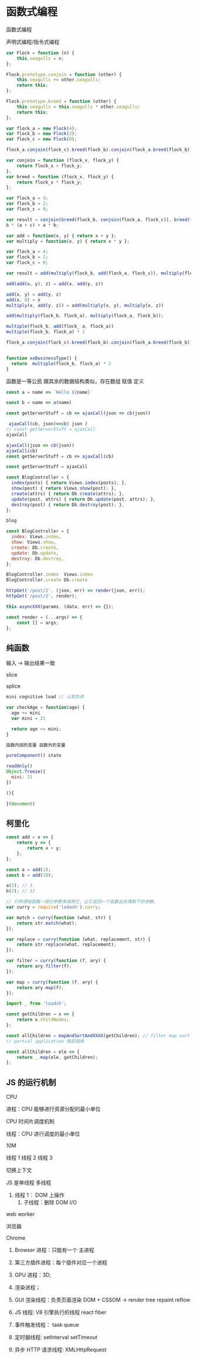 # 函数式编程

函数式编程

声明式编程/指令式编程

```js
var Flock = function (n) {
	this.seagulls = n;
};

Flock.prototype.conjoin = function (other) {
	this.seagulls += other.seagulls;
	return this;
};

Flock.prototype.breed = function (other) {
	this.seagulls = this.seagulls * other.seagulls;
	return this;
};

var flock_a = new Flock(4);
var flock_b = new Flock(2);
var flock_c = new Flock(0);

flock_a.conjoin(flock_c).breed(flock_b).conjoin(flock_a.breed(flock_b)).seagulls;
```

```js
var conjoin = function (flock_x, flock_y) {
	return flock_x + flock_y;
};
var breed = function (flock_x, flock_y) {
	return flock_x * flock_y;
};

var flock_a = 4;
var flock_b = 2;
var flock_c = 0;

var result = conjoin(breed(flock_b, conjoin(flock_a, flock_c)), breed(flock_a, flock_b));
b * (a + c) + a * b;
```

```js
var add = function(x, y) { return x + y };
var multiply = function(x, y) { return x * y };

var flock_a = 4;
var flock_b = 2;
var flock_c = 0;

var result = add(multiply(flock_b, add(flock_a, flock_c)), multiply(flock_a, flock_b));

add(add(x, y), z) = add(x, add(y, z))

add(x, y) = add(y, z)
add(x, 0) = x
multiply(x, add(y, z)) = add(multiply(x, y), multiply(x, z))

add(multiply(flock_b, flock_a), multiply(flock_a, flock_b));

multiple(flock_b, add(flock_ a, flock_a))
multiple(flock_b, flock_a) * 2

flock_a.conjoin(flock_c).breed(flock_b).conjoin(flock_a.breed(flock_b)).seagulls;


function xxBusinessType() {
  return  multiple(flock_b, flock_a) * 2
}
```

函数是一等公民 跟其余的数据结构类似，存在数组 赋值 定义

```js
const a = name => `Hello ${name}`

const b = name => a(name)

const getServerStuff = cb => ajaxCall(json => cb(json))

 ajaxCall(cb, json)=>cb( json )
// const getServerStuff = ajaxCall
ajaxCall

ajaxCall(json => cb(json))
ajaxCall(cb)
const getServerStuff = cb => ajaxCall(cb)

const getServerStuff = ajaxCall
```

```js
const BlogController = {
  index(posts) { return Views.index(posts); },
  show(post) { return Views.show(post); },
  create(attrs) { return Db.create(attrs); },
  update(post, attrs) { return Db.update(post, attrs); },
  destroy(post) { return Db.destroy(post); },
};

blog

const BlogController = {
  index: Views.index,
  show: Views.show,
  create: Db.create,
  update: Db.update,
  destroy: Db.destroy,
};

BlogController.index  Views.index
BlogController.create Db.create
```

```js
httpGet('/post/2', (json, err) => render(json, err));
httpGet('/post/2', render);

this.asyncXXX(params, (data, err) => {});

const render = (...args) => {
	const [] = args;
};
```

## 纯函数

输入 -> 输出结果一致

slice

splice

```js
mini cognitive load // 认知负荷

var checkAge = function(age) {
  age += mini
  var mini = 21

  return age <= mini;
}

函数内部的变量 函数外的变量

pureComponent() state

readOnly()
Object.freeze({
  mini: 21
})

(){

}(document)
```

## 柯里化

```js
const add = x => {
	return y => {
		return x + y;
	};
};

const a = add(1);
const b = add(10);

a(2); // 3
b(2); // 12
```

```js
// 只传递给函数一部分参数来调用它，让它返回一个函数去处理剩下的参数。
var curry = require('lodash').curry;

var match = curry(function (what, str) {
	return str.match(what);
});

var replace = curry(function (what, replacement, str) {
	return str.replace(what, replacement);
});

var filter = curry(function (f, ary) {
	return ary.filter(f);
});

var map = curry(function (f, ary) {
	return ary.map(f);
});
```

```js
import _ from 'loadsh';

const getChildren = x => {
	return x.childNodes;
};

const allChildren = mapAndSortAndXXXX(getChildren); // filter map sort
// partial application 局部调用

const allChildren = ele => {
	return _.map(ele, getChildren);
};
```

## JS 的运行机制

CPU

进程：CPU 能够进行资源分配的最小单位

CPU 时间片调度机制

线程：CPU 进行调度的最小单位

10M

线程 1
线程 2
线程 3

切换上下文

JS 是单线程 多线程

1. 线程 1： DOM 上操作
    1. 子线程：删除 DOM I/O

web worker

浏览器

Chrome

1. Browser 进程：只能有一个 主进程
2. 第三方插件进程：每个插件对应一个进程
3. GPU 进程：3D;
4. 渲染进程；

5. GUI 渲染线程：负责页面渲染 DOM + CSSOM -> render tree repaint reflow
6. JS 线程: V8 引擎执行的线程 react fiber
7. 事件触发线程： task queue
8. 定时器线程: setInterval setTimeout
9. 异步 HTTP 请求线程: XMLHttpRequest
